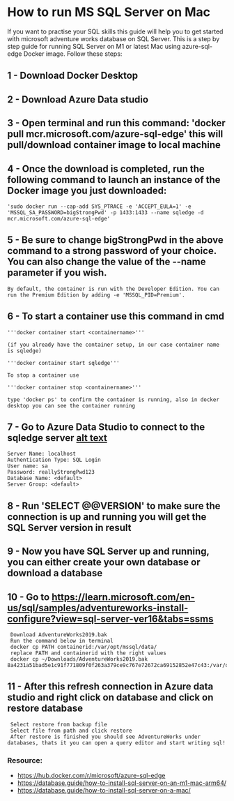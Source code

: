 # How to run MS SQL Server on Mac

If you want to practise your SQL skills this guide will help you to get started with microsoft adventure works database on SQL Server.
This is a step by step guide for running SQL Server on M1 or latest Mac using azure-sql-edge Docker image.
Follow these steps:

## 1 - Download Docker Desktop

## 2 - Download Azure Data studio

## 3 - Open terminal and run this command: 'docker pull mcr.microsoft.com/azure-sql-edge' this will pull/download container image to local machine

## 4 - Once the download is completed, run the following command to launch an instance of the Docker image you just downloaded: 
    'sudo docker run --cap-add SYS_PTRACE -e 'ACCEPT_EULA=1' -e 'MSSQL_SA_PASSWORD=bigStrongPwd' -p 1433:1433 --name sqledge -d mcr.microsoft.com/azure-sql-edge'

## 5 - Be sure to change bigStrongPwd in the above command to a strong password of your choice. You can also change the value of the --name parameter if you wish.
    By default, the container is run with the Developer Edition. You can run the Premium Edition by adding -e 'MSSQL_PID=Premium'.

## 6 - To start a container use this command in cmd 
    
    '''docker container start <containername>''' 
    
    (if you already have the container setup, in our case container name is sqledge) 

    '''docker container start sqledge'''

    To stop a container use 
    
    '''docker container stop <containername>'''

    type 'docker ps' to confirm the container is running, also in docker desktop you can see the container running

## 7 - Go to Azure Data Studio to connect to the sqledge server [alt text](image.png)
    Server Name: localhost
    Authentication Type: SQL Login
    User name: sa
    Password: reallyStrongPwd123
    Database Name: <default>
    Server Group: <default>

## 8 - Run 'SELECT @@VERSION' to make sure the connection is up and running you will get the SQL Server version in result

## 9 - Now you have SQL Server up and running, you can either create your own database or download a database

## 10 - Go to https://learn.microsoft.com/en-us/sql/samples/adventureworks-install-configure?view=sql-server-ver16&tabs=ssms 
     Download AdventureWorks2019.bak 
     Run the command below in terminal 
     docker cp PATH containerid:/var/opt/mssql/data/
     replace PATH and containerid with the right values
     docker cp ~/Downloads/AdventureWorks2019.bak 8a4231a51bad5e1c91f771809f0f263a379ce9c767e72672ca69152852e47c43:/var/opt/mssql/data/

## 11 - After this refresh connection in Azure data studio and right click on database and click on restore database
     Select restore from backup file
     Select file from path and click restore
     After restore is finished you should see AdventureWorks under databases, thats it you can open a query editor and start writing sql!

### Resource:
-  https://hub.docker.com/r/microsoft/azure-sql-edge
-  https://database.guide/how-to-install-sql-server-on-an-m1-mac-arm64/
-  https://database.guide/how-to-install-sql-server-on-a-mac/
